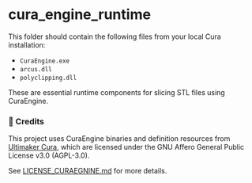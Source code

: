 # cura_engine_runtime

This folder should contain the following files from your local Cura installation:
- `CuraEngine.exe`
- `arcus.dll`
- `polyclipping.dll`

These are essential runtime components for slicing STL files using CuraEngine.

### 🙏 Credits

This project uses CuraEngine binaries and definition resources from [Ultimaker Cura](https://github.com/Ultimaker/CuraEngine),
which are licensed under the GNU Affero General Public License v3.0 (AGPL-3.0).

See [LICENSE_CURAEGNINE.md](./cura_engine_runtime/LICENSE_CURAEGNINE.md) for more details.
